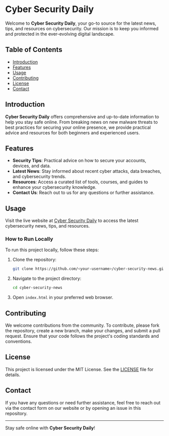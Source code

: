 # Cyber Security Daily

Welcome to **Cyber Security Daily**, your go-to source for the latest news, tips, and resources on cybersecurity. Our mission is to keep you informed and protected in the ever-evolving digital landscape.

## Table of Contents

- [Introduction](#introduction)
- [Features](#features)
- [Usage](#usage)
- [Contributing](#contributing)
- [License](#license)
- [Contact](#contact)

## Introduction

**Cyber Security Daily** offers comprehensive and up-to-date information to help you stay safe online. From breaking news on new malware threats to best practices for securing your online presence, we provide practical advice and resources for both beginners and experienced users.

## Features

- **Security Tips**: Practical advice on how to secure your accounts, devices, and data.
- **Latest News**: Stay informed about recent cyber attacks, data breaches, and cybersecurity trends.
- **Resources**: Access a curated list of tools, courses, and guides to enhance your cybersecurity knowledge.
- **Contact Us**: Reach out to us for any questions or further assistance.

## Usage

Visit the live website at [Cyber Security Daily](https://<your-username>.github.io/cyber-security-news) to access the latest cybersecurity news, tips, and resources.

### How to Run Locally

To run this project locally, follow these steps:

1. Clone the repository:
    ```bash
    git clone https://github.com/<your-username>/cyber-security-news.git
    ```

2. Navigate to the project directory:
    ```bash
    cd cyber-security-news
    ```

3. Open `index.html` in your preferred web browser.

## Contributing

We welcome contributions from the community. To contribute, please fork the repository, create a new branch, make your changes, and submit a pull request. Ensure that your code follows the project's coding standards and conventions.

## License

This project is licensed under the MIT License. See the [LICENSE](LICENSE) file for details.

## Contact

If you have any questions or need further assistance, feel free to reach out via the contact form on our website or by opening an issue in this repository.

---

Stay safe online with **Cyber Security Daily**!
